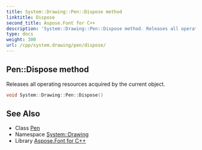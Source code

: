 ```yaml
---
title: System::Drawing::Pen::Dispose method
linktitle: Dispose
second_title: Aspose.Font for C++
description: 'System::Drawing::Pen::Dispose method. Releases all operating resources acquired by the current object in C++.'
type: docs
weight: 300
url: /cpp/system.drawing/pen/dispose/
---
```

## Pen::Dispose method


Releases all operating resources acquired by the current object.

```cpp
void System::Drawing::Pen::Dispose()
```

## See Also

* Class [Pen](../)
* Namespace [System::Drawing](../../)
* Library [Aspose.Font for C++](../../../)

